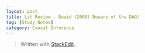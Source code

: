 ```yaml
---
layout: post
title: Lit Review - Dawid (2008) Beware of the DAG!
tag: [Study Notes]
category: Causal Inference
---
```




> Written with [StackEdit](https://stackedit.io/).
<!--stackedit_data:
eyJoaXN0b3J5IjpbLTE2MDcyMjY2MjcsLTE1MzI2OTc4N119
-->